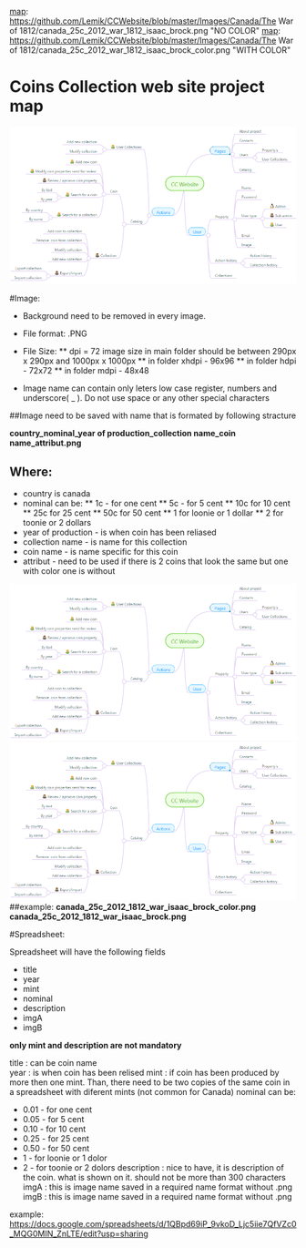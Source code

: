 [map]: https://github.com/Lemik/CCWebsite/blob/master/Sitemap.png "Project map"
[map]: https://github.com/Lemik/CCWebsite/blob/master/Images/Canada/The War of 1812/canada_25c_2012_war_1812_isaac_brock.png "NO COLOR"
[map]: https://github.com/Lemik/CCWebsite/blob/master/Images/Canada/The War of 1812/canada_25c_2012_war_1812_isaac_brock_color.png "WITH COLOR"

# Coins Collection web site project map

![Project map][map]

#Image: 

 * Background need to be removed in every image.
 * File format: .PNG
 * File Size: 
 ** dpi = 72 image size in main folder should be between 290px x 290px and 1000px x 1000px
 ** in folder xhdpi - 96x96
 ** in folder hdpi - 72x72
 ** in folder mdpi - 48x48

 * Image name can contain only leters low case register, numbers and underscore( _ ). Do not use space or any other special characters

##Image need to be saved with name that is formated by following stracture 
 
**country_nominal_year of production_collection name_coin name_attribut.png**

## Where: 
 * country is canada
 * nominal can be: 
 ** 1c - for one cent
 ** 5c - for 5 cent 
 ** 10c for 10 cent
 ** 25c for 25 cent 
 ** 50c for 50 cent
 ** 1 for loonie or 1 dollar 
 ** 2 for toonie or 2 dollars
 * year of production - is when coin has been reliased 
 * collection name - is name for this collection
 * coin name - is name specific for this coin 
 * attribut - need to be used if there is 2 coins that look the same but one with color one is without

![Project map][map]
![Project map][map]
##example:
**canada_25c_2012_1812_war_isaac_brock_color.png**
**canada_25c_2012_1812_war_isaac_brock.png**

#Spreadsheet:

Spreadsheet will have the following fields
 * title
 * year
 * mint
 * nominal
 * description
 * imgA
 * imgB

**only mint and description are not mandatory**

title 
: can be coin name  
year
: is when coin has been relised 
mint
: if coin has been produced by more then one mint. Than, there need to be two copies of the same coin in a spreadsheet with diferent mints (not common for Canada)
nominal can be: 
 * 0.01 - for one cent
 * 0.05 - for 5 cent 
 * 0.10 - for 10 cent
 * 0.25 - for 25 cent 
 * 0.50 - for 50 cent
 * 1 - for loonie or 1 dolor 
 * 2 - for toonie or 2 dolors
description 
: nice to have, it is description of the coin. what is shown on it. should not be more than 300 characters
imgA 
: this is image name saved in a required name format without .png
imgB
: this is image name saved in a required name format without .png

example:
https://docs.google.com/spreadsheets/d/1QBpd69iP_9vkoD_Ljc5iie7QfVZc0_MQG0MIN_ZnLTE/edit?usp=sharing
